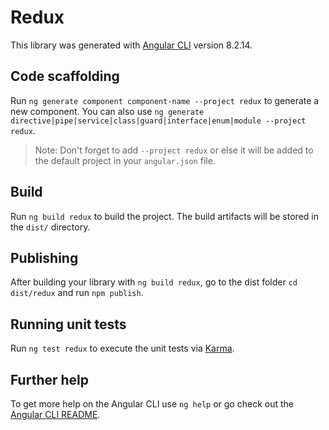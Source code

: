 # Redux

This library was generated with [Angular CLI](https://github.com/angular/angular-cli) version 8.2.14.

## Code scaffolding

Run `ng generate component component-name --project redux` to generate a new component. You can also use `ng generate directive|pipe|service|class|guard|interface|enum|module --project redux`.
> Note: Don't forget to add `--project redux` or else it will be added to the default project in your `angular.json` file. 

## Build

Run `ng build redux` to build the project. The build artifacts will be stored in the `dist/` directory.

## Publishing

After building your library with `ng build redux`, go to the dist folder `cd dist/redux` and run `npm publish`.

## Running unit tests

Run `ng test redux` to execute the unit tests via [Karma](https://karma-runner.github.io).

## Further help

To get more help on the Angular CLI use `ng help` or go check out the [Angular CLI README](https://github.com/angular/angular-cli/blob/master/README.md).
